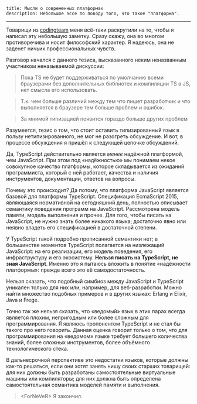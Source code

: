     title: Мысли о современных платформах
    description: Небольшое эссе по поводу того, что такое "платформа".
---

Товарищи из [codingteam][] меня всё-таки раскрутили на то, чтобы я написал эту
небольшую заметку. Сразу скажу, она во многом противоречива и носит философский
характер. Я надеюсь, она не заденет ничьих профессиональных чувств.

Разговор начался с данного тезиса, высказанного неким неназванным участником
неназываемой дискуссии:

> Пока TS не будет поддерживаться по умолчанию всеми браузерами без
дополнительных библиотек и компиляции TS в JS, нет смысла его использовать.

> Т.к. чем больше различий между тем что пишет разработчик и что выполняется в
браузере тем больше проблем и ошибок.

> За мнимой типизацией появится гораздо больше других проблем

Разумеется, тезис о том, что стоит оставить типизированный язык в пользу
нетипизированного, не мог не разогреть обсуждение. И вот, в процессе обсуждения
я пришёл к следующей цепочке обсуждений.

Да, TypeScript действительно является _менее_ надёжной платформой, чем
JavaScript. При этом под «надёжностью» мы понимаем некое совокупное качество
платформы, которое складывается из ожиданий программиста, который с ней
работает, качества и наличия инструментов, документации, ответов на вопросы.

Почему это происходит? Да потому, что платформа JavaScript является базовой для
платформы TypeScript. Спецификация EcmaScript 2015, являющаяся нормативной на
сегодняшний день, полностью описывает семантику поведения программ на
JavaScript. Рассмотрена модель памяти, модель выполнения и прочее. Для того,
чтобы писать на JavaScript, не нужно знать более никакого языка; достаточно явно
или неявно владеть его спецификацией в достаточной степени.

У TypeScript такой подробно прописанной семантики нет; в большинстве моментов
TypeScript полагается на низлежащий JavaScript: на его реализации, его модель
поведения, его инфраструктуру и его экосистему. **Нельзя писать на TypeScript,
не зная JavaScript**. Именно это я пытаюсь вложить в понятие «надёжности
платформы»: прежде всего это её самодостаточность.

Нельзя сказать, что подобный симбиоз между JavaScript и TypeScript уникален
только для них или, например, для веб-разработки. Можно найти множество подобных
примеров и в других языках: Erlang и Elixir, Java и Frege.

Точно так же нельзя сказать, что «ведомый» язык в этих парах всегда является
плохим, непригодным или более сложным для программирования. Я являюсь
пропонентом TypeScript и не стал бы такого про него говорить. Данная оценка
говорит только о том, что для программирования на «ведомом» языке требует
большего количества знаний, более сложных инструментов, более объёмного
технологического стека.

В дальнесрочной перспективе это недостатки языков, которые должны как-то
решаться, если они хотят занять нишу своих старших товарищей: для них должны
быть разработаны самостоятельные виртуальные машины или компиляторы; для них
должна быть определена самостоятельная семантика моделей памяти и выполнения.

> &lt;ForNeVeR> Я закончил.

[codingteam]: xmpp:codingteam@conference.jabber.ru
